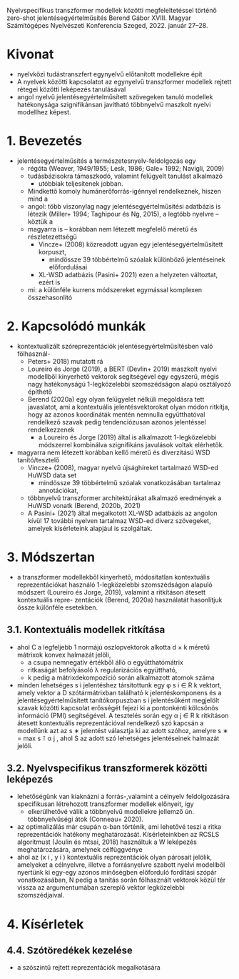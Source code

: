 Nyelvspecifikus transzformer modellek közötti megfeleltetéssel történő
zero-shot jelentésegyértelműsítés
Berend Gábor
XVIII. Magyar Számítógépes Nyelvészeti Konferencia Szeged, 2022. január 27–28.

# Kivonat

* nyelvközi tudástranszfert egynyelvű előtanított modellekre épít
* A nyelvek közötti kapcsolatot az
  egynyelvű transzformer modellek rejtett rétegei közötti leképezés tanulásával
* angol nyelvű jelentésegyértelműsített szövegeken tanuló modellek hatékonysága
  szignifikánsan javítható többnyelvű maszkolt nyelvi modellhez képest.

# 1. Bevezetés

* jelentésegyértelműsítés a természetesnyelv-feldolgozás egy
  * régóta (Weaver, 1949/1955; Lesk, 1986; Gale+ 1992; Navigli, 2009)
  * tudásbázisokra támaszkodó, valamint felügyelt tanulást alkalmazó
    * utóbbiak teljesítenek jobban.
  * Mindkettő komoly humánerőforrás-igénnyel rendelkeznek, hiszen mind a
  * angol: több viszonylag nagy  jelentésegyértelműsítési adatbázis is létezik
    (Miller+ 1994; Taghipour és Ng, 2015), a legtöbb nyelvre – köztük a
  * magyarra is – korábban nem létezett megfelelő méretű és részletezettségű
    * Vincze+ (2008) közreadott ugyan egy jelentésegyértelműsített korpuszt,
      * mindössze 39 többértelmű szóalak különböző jelentéseinek előfordulásai
    * XL-WSD adatbázis (Pasini+ 2021) ezen a helyzeten változtat, ezért is
  * mi: a különféle kurrens módszereket egymással komplexen összehasonlító

# 2. Kapcsolódó munkák

* kontextualizált szóreprezentációk jelentésegyértelműsítésben való fölhasznál-
  * Peters+ 2018) mutatott rá
  * Loureiro és Jorge (2019), a BERT (Devlin+ 2019) maszkolt nyelvi modellből
    kinyerhető vektorok segítségével egy egyszerű, mégis nagy hatékonyságú
    1-legközelebbi szomszédságon alapú osztályozó építhető
  * Berend (2020a) egy olyan felügyelet nélküli megoldásra tett javaslatot, ami
    a kontextuális jelentésvektorokat olyan módon ritkítja, hogy
    az azonos koordináták mentén nemnulla együtthatóval rendelkező szavak pedig
    tendenciózusan azonos jelentéssel rendelkezzenek
    * a Loureiro és Jorge (2019) által is alkalmazott 1-legközelebbi módszerrel
      kombinálva szignifikáns javulások voltak elérhetők.
* magyarra nem létezett korábban kellő méretű és diverzitású WSD tanító/tesztelő
  * Vincze+ (2008), magyar nyelvű újsághíreket tartalmazó WSD-ed HuWSD data set
    * mindössze 39 többértelmű szóalak vonatkozásában tartalmaz annotációkat,
  * többnyelvű transzformer architektúrákat alkalmazó eredmények a HuWSD vonatk
    (Berend, 2020b, 2021)
  * A Pasini+ (2021) által megalkotott XL-WSD adatbázis az angolon kívül
    17 további nyelven tartalmaz WSD-ed diverz szövegeket, amelyek
    kísérleteink alapjául is szolgáltak.

# 3. Módszertan

* a transzformer modellekből kinyerhető, módosítatlan kontextuális
  reprezentációkat használó 1-legközelebbi szomszédságon alapuló módszert
  (Loureiro és Jorge, 2019), valamint a ritkításon átesett kontextuális repre-
  zentációk (Berend, 2020a) használatát hasonlítjuk össze különféle esetekben.

## 3.1. Kontextuális modellek ritkítása

* ahol C a legfeljebb 1 normájú oszlopvektorok alkotta d × k méretű mátrixok
  konvex halmazát jelöli,
  * a csupa nemnegatív értékből álló α együtthatómátrix
  * ritkaságát befolyásoló λ regularizációs együttható,
  * k pedig a mátrixdekompozíció során alkalmazott atomok száma
* minden lehetséges s i jelentéshez társítottunk egy φ s i ∈ R k vektort, amely
  vektor a D szótármátrixban található k jelentéskomponens és a
  jelentésegyértelműsített tanítókorpuszban s i jelentésűként megjelölt szavak
  közötti kapcsolat erősségét fejezi ki a pontonkénti kölcsönös információ
  (PMI) segítségével. A tesztelés során egy α j ∈ R k ritkításon átesett
  kontextuális reprezentációval rendelkező szó kapcsán a modellünk azt az s ∗
  jelentést választja ki az adott szóhoz, amelyre s ∗ = max s ⊺ α j , ahol S az
  adott szó lehetséges jelentéseinek halmazát jelöli.

## 3.2. Nyelvspecifikus transzformerek közötti leképezés

* lehetőségünk van kiaknázni a forrás-,valamint a célnyelv feldolgozására
  specifikusan létrehozott transzformer modellek előnyeit, így
  * elkerülhetővé válik a többnyelvű modellekre jellemző ún. többnyelvűségi átok
    (Conneau+ 2020).
* az optimalizálás már csupán α-ban történik, ami lehetővé teszi a ritka
  reprezentációk hatékony meghatározását. Kísérleteinkben az RCSLS algoritmust
  (Joulin és mtsai, 2018) használtuk a W leképezés meghatározására, amelynek
  célfüggvénye
* ahol az (x i , y i ) kontextuális reprezentációk olyan párosait jelölik,
  amelyeket a célnyelvre, illetve a forrásnyelvre szabott nyelvi modellből
  nyertünk ki egy-egy azonos minőségben előforduló fordítási szópár
  vonatkozásában, N pedig a tanítás során fölhasznált vektorok közül tér vissza
  az argumentumában szereplő vektor legközelebbi szomszédjaival.

# 4. Kísérletek

## 4.4. Szótöredékek kezelése

* a szószintű rejtett reprezentációk megalkotására
